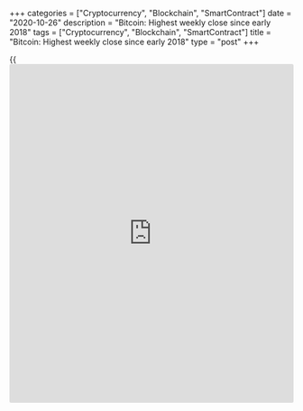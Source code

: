 +++
categories = ["Cryptocurrency", "Blockchain", "SmartContract"]
date = "2020-10-26"
description = "Bitcoin: Highest weekly close since early 2018"
tags = ["Cryptocurrency", "Blockchain", "SmartContract"]
title = "Bitcoin: Highest weekly close since early 2018"
type = "post"
+++

{{<iframe id="large-banner" src="https://www.bounty.group/#slide=26.0" width="100%" height="600" scrolling="no" style="border: 0px solid rgb(216, 221, 230); border-radius: 3px;">}}

Bitcoin (BTC) starts a new week still at $13,000 and wholly unfazed by
problems in the global economy — what’s in store next Cointelegraph
takes a look at the potential issues at stake for Bitcoin in the coming
days.

Last week’s announcement that payment giant PayPal would support Bitcoin
and three altcoins from 2021 continues to have an impact on price
action. When the [news](https://www.letsplayfx.com/blog/forex-news-website/) hit last week, Bitcoin abruptly surged beyond
$12,500 to hit highs of $13,200, subsequently reaching $13,370 over the
weekend. Reactions among veteran Bitcoiners were mixed, with some
warning consumers not to let PayPal hold their cryptocurrency for them,
as restrictions are already known to apply.

![Bitcoin: Highest weekly close since early 2018][1]

Nonetheless, consensus remains that Bitcoin has crossed a major adoption
hurdle.  
At $13,070, Bitcoin sealed its second-highest weekly close since January
2018 on Sunday and its sixth-highest ever. On a technical level, this is
no mean feat — BTC/USD has beaten out long-term weekly resistance at
$11,900 and also held those higher levels. Retaking and holding $12,000
has been notably absent even from Bitcoin’s most successful periods
since the end of its bull market in late 2017, when it reached $20,000.

In both 2019 and earlier in 2020, brief spurts above $12,000 all ended
in rejection and a retreat to lower levels on weekly timeframes. This
week’s close thus provides another turning point for Bitcoin, and
analysts are hopeful that its significance is genuine. Others were more
conservative prior to the event, with Cointelegraph Markets analyst
Michaël van de Poppe eyeing a short-term pullback.

In a further suggestion that Bitcoin may take a breather in the coming
weeks, network fundamentals are showing signs of cooling off after
recent growth. According to data from resources including BTC.com and
Blockchain, difficulty and hash rate are or will be trending down in the
short term. Difficulty, an essential measure of miner activity, is set
for a 1.6% decline at the next automatic readjustment in six days’ time.
Currently, it is at record highs. Estimated weekly average hash rate,
meanwhile, has been sloping downwards from its own highs since Oct. 18.
As of Monday, the average is 133 exahashes per second (EH/s), with the
record standing at 146 EH/s.

For Bitcoin bulls, however, the old adage that price follows hash rate
remains firmly in play.

_Source:[FXPro][2]_

   1. /files/downloads/f/f/9/ff9b5c851a5a41a509dd30b3a6e82513_01aee27b350ec0ef38d1c173058fe0aa.png
   2. /geturl/index/bb09b840cd8d026f89dafa05b39888f3de3e6db1/